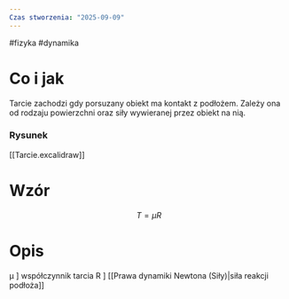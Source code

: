 ```yaml
---
Czas stworzenia: "2025-09-09"
---
```

#fizyka #dynamika 
# Co i jak
Tarcie zachodzi gdy porsuzany obiekt ma kontakt z podłożem. Zależy ona od rodzaju powierzchni oraz siły wywieranej przez obiekt na nią.
### Rysunek
[[Tarcie.excalidraw]]
# Wzór
$$
T = \mu R
$$
# Opis
μ ] współczynnik tarcia
R ] [[Prawa dynamiki Newtona (Siły)|siła reakcji podłoża]]